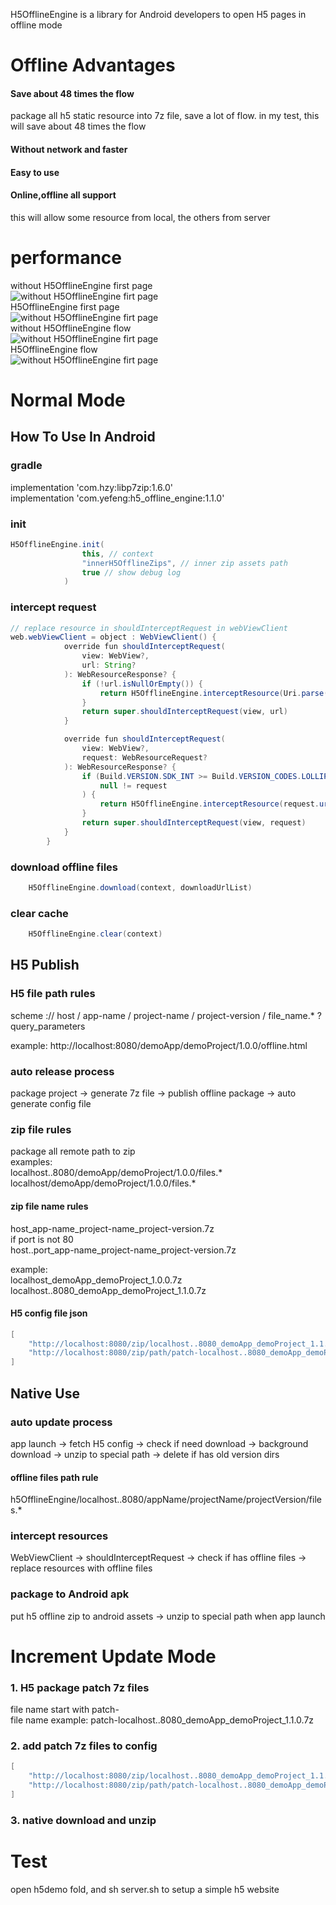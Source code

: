 H5OfflineEngine is a library for Android developers to open H5 pages in offline mode
# Offline Advantages
#### Save about 48 times the flow
package all h5 static resource into 7z file, save a lot of flow.
in my test, this will save about 48 times the flow
#### Without network and faster
#### Easy to use
#### Online,offline all support
this will allow some resource from local, the others from server
# performance
without H5OfflineEngine first page    
![without H5OfflineEngine firt page](https://raw.githubusercontent.com/yefengjie/H5OfflineEngine/master/performance/1.png)  
H5OfflineEngine first page    
![without H5OfflineEngine firt page](https://raw.githubusercontent.com/yefengjie/H5OfflineEngine/master/performance/2.png)  
without H5OfflineEngine flow    
![without H5OfflineEngine firt page](https://raw.githubusercontent.com/yefengjie/H5OfflineEngine/master/performance/5.png)  
H5OfflineEngine flow   
![without H5OfflineEngine firt page](https://raw.githubusercontent.com/yefengjie/H5OfflineEngine/master/performance/6.png)  
# Normal Mode
## How To Use In Android
### gradle
implementation 'com.hzy:libp7zip:1.6.0'   
implementation 'com.yefeng:h5_offline_engine:1.1.0'
### init
```Java
H5OfflineEngine.init(
                this, // context
                "innerH5OfflineZips", // inner zip assets path
                true // show debug log
            )
```
### intercept request
```Java
// replace resource in shouldInterceptRequest in webViewClient
web.webViewClient = object : WebViewClient() {
            override fun shouldInterceptRequest(
                view: WebView?,
                url: String?
            ): WebResourceResponse? {
                if (!url.isNullOrEmpty()) {
                    return H5OfflineEngine.interceptResource(Uri.parse(url), applicationContext)
                }
                return super.shouldInterceptRequest(view, url)
            }

            override fun shouldInterceptRequest(
                view: WebView?,
                request: WebResourceRequest?
            ): WebResourceResponse? {
                if (Build.VERSION.SDK_INT >= Build.VERSION_CODES.LOLLIPOP &&
                    null != request
                ) {
                    return H5OfflineEngine.interceptResource(request.url, applicationContext)
                }
                return super.shouldInterceptRequest(view, request)
            }
        }
```
### download offline files
```Java
	H5OfflineEngine.download(context, downloadUrlList)
```
### clear cache
```Java
	H5OfflineEngine.clear(context)
```


## H5 Publish
### H5 file path rules
scheme :// host / app-name / project-name / project-version / file_name.* ? query_parameters

example:  http://localhost:8080/demoApp/demoProject/1.0.0/offline.html

### auto release process
package project -> generate 7z file -> publish offline package -> auto generate config file
### zip file rules
package all remote path to zip  
examples:  
localhost..8080/demoApp/demoProject/1.0.0/files.*  
localhost/demoApp/demoProject/1.0.0/files.*
#### zip file name rules
host\_app-name\_project-name\_project-version.7z  
if port is not 80  
host..port\_app-name\_project-name\_project-version.7z 

example:  
localhost\_demoApp\_demoProject\_1.0.0.7z  
localhost..8080\_demoApp\_demoProject\_1.1.0.7z
#### H5 config file json
```Java
[
	"http://localhost:8080/zip/localhost..8080_demoApp_demoProject_1.1.0.7z",
	"http://localhost:8080/zip/path/patch-localhost..8080_demoApp_demoProject_1.1.0.7z"
]
```
## Native Use
### auto update process
app launch -> fetch H5 config -> check if need download -> background download -> unzip to special path -> delete if has old version dirs
#### offline files path rule
h5OfflineEngine/localhost..8080/appName/projectName/projectVersion/files.*
### intercept resources
WebViewClient -> shouldInterceptRequest -> check if has offline files -> replace resources with offline files
### package to Android apk
put h5 offline zip to android assets -> unzip to special path when app launch


# Increment Update Mode
### 1. H5 package patch 7z files
file name start with patch-  
file name example: patch-localhost..8080_demoApp_demoProject_1.1.0.7z
### 2. add patch 7z files to config
```Java
[
	"http://localhost:8080/zip/localhost..8080_demoApp_demoProject_1.1.0.7z",
	"http://localhost:8080/zip/path/patch-localhost..8080_demoApp_demoProject_1.1.0.7z"
]
```
### 3. native download and unzip

# Test
open h5demo fold, and sh server.sh to setup a simple h5 website
